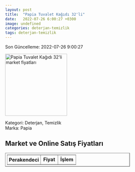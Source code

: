 ```yaml
---
layout: post
title:  "Papia Tuvalet Kağıdı 32'li"
date:   2022-07-26 6:00:27 +0300
image: undefined
categories: deterjan-temizlik
tags: deterjan-temizlik
---
```


Son Güncelleme: 2022-07-26 9:00:27

<img src="undefined" width="200" alt="Papia Tuvalet Kağıdı 32'li market fiyatları" />

Kategori: Deterjan, Temizlik
<br />
Marka: Papia

<h2>Market ve Online Satış Fiyatları</h2>

<table border="1" style="padding: 5px;width:80%;">
  <tr>
    <td style="padding: 5px;"><strong>Perakendeci</strong></td>
    <td><strong>Fiyat</strong></td>
    <td><strong>İşlem</strong></td>
  </tr>
  
</table>
